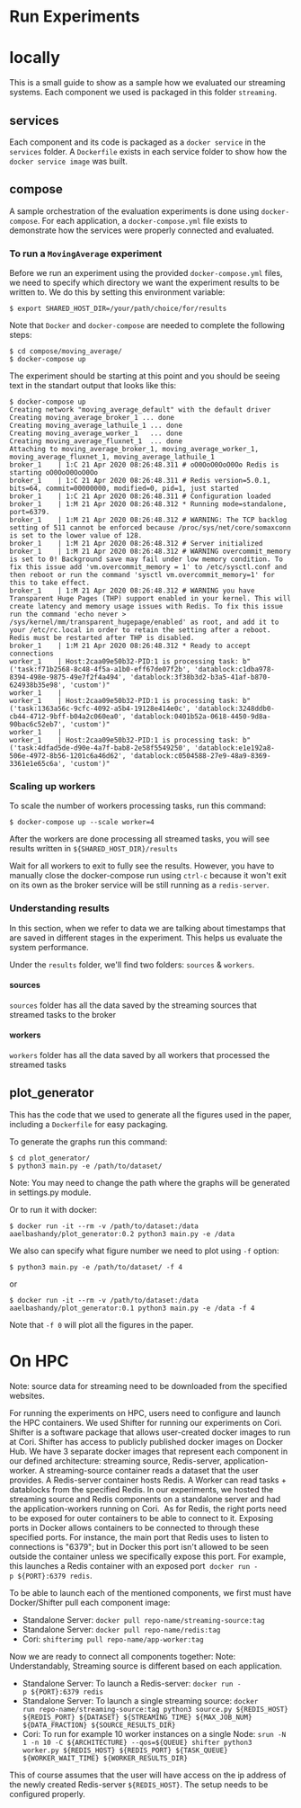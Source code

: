 # Run Experiments
# locally
This is a small guide to show as a sample how we evaluated our streaming systems. Each component we used is packaged in this folder `streaming`.

## services
Each component and its code is packaged as a `docker service` in the `services` folder. A `Dockerfile` exists in each service folder to show how the `docker service image` was built.

## compose
A sample orchestration of the evaluation experiments is done using `docker-compose`. For each application, a `docker-compose.yml` file exists to demonstrate how the services were properly connected and evaluated.

### To run a `MovingAverage` experiment
Before we run an experiment using the provided `docker-compose.yml` files, we need to specify which directory we want the experiment results to be written to. We do this by setting this environment variable:
```
$ export SHARED_HOST_DIR=/your/path/choice/for/results
```

Note that `Docker` and `docker-compose` are needed to complete the following steps:
```
$ cd compose/moving_average/
$ docker-compose up
```

The experiment should be starting at this point and you should be seeing text in the standart output that looks like this:
```
$ docker-compose up
Creating network "moving_average_default" with the default driver
Creating moving_average_broker_1 ... done
Creating moving_average_lathuile_1 ... done
Creating moving_average_worker_1   ... done
Creating moving_average_fluxnet_1  ... done
Attaching to moving_average_broker_1, moving_average_worker_1, moving_average_fluxnet_1, moving_average_lathuile_1
broker_1    | 1:C 21 Apr 2020 08:26:48.311 # oO0OoO0OoO0Oo Redis is starting oO0OoO0OoO0Oo
broker_1    | 1:C 21 Apr 2020 08:26:48.311 # Redis version=5.0.1, bits=64, commit=00000000, modified=0, pid=1, just started
broker_1    | 1:C 21 Apr 2020 08:26:48.311 # Configuration loaded
broker_1    | 1:M 21 Apr 2020 08:26:48.312 * Running mode=standalone, port=6379.
broker_1    | 1:M 21 Apr 2020 08:26:48.312 # WARNING: The TCP backlog setting of 511 cannot be enforced because /proc/sys/net/core/somaxconn is set to the lower value of 128.
broker_1    | 1:M 21 Apr 2020 08:26:48.312 # Server initialized
broker_1    | 1:M 21 Apr 2020 08:26:48.312 # WARNING overcommit_memory is set to 0! Background save may fail under low memory condition. To fix this issue add 'vm.overcommit_memory = 1' to /etc/sysctl.conf and then reboot or run the command 'sysctl vm.overcommit_memory=1' for this to take effect.
broker_1    | 1:M 21 Apr 2020 08:26:48.312 # WARNING you have Transparent Huge Pages (THP) support enabled in your kernel. This will create latency and memory usage issues with Redis. To fix this issue run the command 'echo never > /sys/kernel/mm/transparent_hugepage/enabled' as root, and add it to your /etc/rc.local in order to retain the setting after a reboot. Redis must be restarted after THP is disabled.
broker_1    | 1:M 21 Apr 2020 08:26:48.312 * Ready to accept connections
worker_1    | Host:2caa09e50b32-PID:1 is processing task: b"('task:f71b2568-8c48-4f5a-a1b0-eff67de07f2b', 'datablock:c1dba978-8394-498e-9875-49e7f2f4a494', 'datablock:3f38b3d2-b3a5-41af-b870-624938b35e98', 'custom')"
worker_1    | 
worker_1    | Host:2caa09e50b32-PID:1 is processing task: b"('task:1363a56c-9cfc-4092-a5b4-19128e414e0c', 'datablock:3248ddb0-cb44-4712-9bff-b04a2c060ea0', 'datablock:0401b52a-0618-4450-9d8a-90bac6c52eb7', 'custom')"
worker_1    | 
worker_1    | Host:2caa09e50b32-PID:1 is processing task: b"('task:4dfad5de-d90e-4a7f-bab8-2e58f5549250', 'datablock:e1e192a8-506e-4972-8b56-1201c6a46d62', 'datablock:c0504588-27e9-48a9-8369-3361e1e65c6a', 'custom')"
```

### Scaling up workers
To scale the number of workers processing tasks, run this command:
```
$ docker-compose up --scale worker=4
```

After the workers are done processing all streamed tasks, you will see results written in `${SHARED_HOST_DIR}/results`

Wait for all workers to exit to fully see the results. However, you have to manually close the docker-compose run using `ctrl-c` because it won't exit on its own as the broker service will be still running as a `redis-server`.

### Understanding results
In this section, when we refer to data we are talking about timestamps that are saved in different stages in the experiment. This helps us evaluate the system performance.

Under the `results` folder, we'll find two folders: `sources` & `workers`.

#### sources
`sources` folder has all the data saved by the streaming sources that streamed tasks to the broker

#### workers
`workers` folder has all the data saved by all workers that processed the streamed tasks

## plot_generator
This has the code that we used to generate all the figures used in the paper, including a `Dockerfile` for easy packaging.

To generate the graphs run this command:
```
$ cd plot_generator/
$ python3 main.py -e /path/to/dataset/
```

Note: You may need to change the path where the graphs will be generated in settings.py module.

Or to run it with docker:
```
$ docker run -it --rm -v /path/to/dataset:/data aaelbashandy/plot_generator:0.2 python3 main.py -e /data
```

We also can specify what figure number we need to plot using `-f` option:
```
$ python3 main.py -e /path/to/dataset/ -f 4
```
or
```
$ docker run -it --rm -v /path/to/dataset:/data aaelbashandy/plot_generator:0.1 python3 main.py -e /data -f 4
```

Note that `-f 0` will plot all the figures in the paper.

# On HPC
Note: source data for streaming need to be downloaded from the specified websites.

For running the experiments on HPC, users need to configure and launch the HPC containers. We used Shifter for running our experiments on Cori. Shifter is a software package that allows user-created docker images to run at Cori. Shifter has access to publicly published docker images on Docker Hub. We have 3 separate docker images that represent each component in our defined architecture: streaming source, Redis-server, application-worker. A streaming-source container reads a dataset that the user provides. A Redis-server container hosts Redis. A Worker can read tasks + datablocks from the specified Redis. In our experiments, we hosted the streaming source and Redis components on a standalone server and had the application-workers running on Cori. 
As for Redis, the right ports need to be exposed for outer containers to be able to connect to it. Exposing ports in Docker allows containers to be connected to through these specified ports. For instance, the main port that Redis uses to listen to connections is "6379"; but in Docker this port isn't allowed to be seen outside the container unless we specifically expose this port. For example, this launches a Redis container with an exposed port  `docker run -p ${PORT}:6379 redis`.

To be able to launch each of the mentioned components, we first must have Docker/Shifter pull each component image:

- Standalone Server: `docker pull repo-name/streaming-source:tag`
- Standalone Server: `docker pull repo-name/redis:tag`
- Cori: `shifterimg pull repo-name/app-worker:tag`

Now we are ready to connect all components together:
Note: Understandably, Streaming source is different based on each application.

- Standalone Server: To launch a Redis-server: `docker run -p ${PORT}:6379 redis`
- Standalone Server: To launch a single streaming source: `docker run repo-name/streaming-source:tag python3 source.py ${REDIS_HOST} ${REDIS_PORT} ${DATASET} ${STREAMING_TIME} ${MAX_JOB_NUM} ${DATA_FRACTION} ${SOURCE_RESULTS_DIR}`
- Cori: To run for example 10 worker instances on a single Node: `srun -N 1 -n 10 -C ${ARCHITECTURE} --qos=${QUEUE} shifter python3 worker.py ${REDIS_HOST} ${REDIS_PORT} ${TASK_QUEUE} ${WORKER_WAIT_TIME} ${WORKER_RESULTS_DIR}`

This of course assumes that the user will have access on the ip address of the newly created Redis-server `${REDIS_HOST}`. The setup needs to be configured properly.
